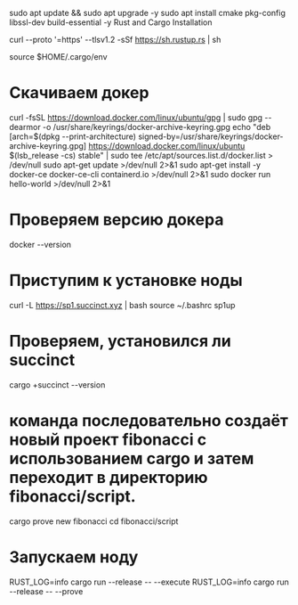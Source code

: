 
sudo apt update && sudo apt upgrade -y
sudo apt install cmake pkg-config libssl-dev build-essential -y
Rust and Cargo Installation

curl --proto '=https' --tlsv1.2 -sSf https://sh.rustup.rs | sh

source $HOME/.cargo/env
 # Скачиваем докер 
curl -fsSL https://download.docker.com/linux/ubuntu/gpg | sudo gpg --dearmor -o /usr/share/keyrings/docker-archive-keyring.gpg
echo "deb [arch=$(dpkg --print-architecture) signed-by=/usr/share/keyrings/docker-archive-keyring.gpg] https://download.docker.com/linux/ubuntu $(lsb_release -cs) stable" | sudo tee /etc/apt/sources.list.d/docker.list > /dev/null
sudo apt-get update >/dev/null 2>&1
sudo apt-get install -y docker-ce docker-ce-cli containerd.io >/dev/null 2>&1
sudo docker run hello-world >/dev/null 2>&1

# Проверяем версию докера
docker --version

# Приступим к установке ноды

curl -L https://sp1.succinct.xyz | bash
source ~/.bashrc
sp1up

# Проверяем, установился ли succinct
cargo +succinct --version

# команда последовательно создаёт новый проект fibonacci с использованием cargo и затем переходит в директорию fibonacci/script.
cargo prove new fibonacci
cd fibonacci/script

# Запускаем ноду 
RUST_LOG=info cargo run --release -- --execute
RUST_LOG=info cargo run --release -- --prove
